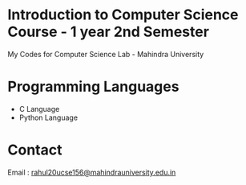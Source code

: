 # Introduction to Computer Science Course - 1 year 2nd Semester
My Codes for Computer Science Lab - Mahindra University


# Programming Languages
- C Language
- Python Language

# Contact
Email : rahul20ucse156@mahindrauniversity.edu.in
